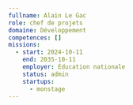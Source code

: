 ```yaml
---
fullname: Alain Le Gac
role: chef de projets
domaine: Développement
competences: []
missions:
  - start: 2024-10-11
    end: 2035-10-11
    employer: Éducation nationale
    status: admin
    startups:
      - monstage
---
```

